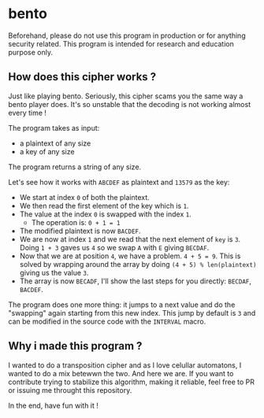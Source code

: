 # bento

Beforehand, please do not use this program in production or for anything security related. This program is intended for research and education purpose only.

## How does this cipher works ?

Just like playing bento. Seriously, this cipher scams you the same way a bento player does. It's so unstable that the decoding is not working almost every time !

The program takes as input:
- a plaintext of any size
- a key of any size

The program returns a string of any size.

Let's see how it works with `ABCDEF` as plaintext and `13579` as the key:
- We start at index `0` of both the plaintext.
- We then read the first element of the key which is `1`.
- The value at the index `0` is swapped with the index `1`.
    - The operation is: `0 + 1 = 1`
- The modified plaintext is now `BACDEF`.
- We are now at index `1` and we read that the next element of `key` is `3`. Doing `1 + 3` gaves us `4` so we swap `A` with `E` giving `BECDAF`.
- Now that we are at position `4`, we have a problem. `4 + 5 = 9`. This is solved by wrapping around the array by doing `(4 + 5) % len(plaintext)` giving us the value `3`.
- The array is now `BECADF`, I'll show the last steps for you directly: `BECDAF`, `BACDEF`.

The program does one more thing: it jumps to a next value and do the "swapping" again starting from this new index. This jump by default is `3` and can be modified in the source code with the `INTERVAL` macro.

## Why i made this program ?

I wanted to do a transposition cipher and as I love celullar automatons, I wanted to do a mix betewwn the two. And here we are.
If you want to contribute trying to stabilize this algorithm, making it reliable, feel free to PR or issuing me throught this repository.

In the end, have fun with it !
